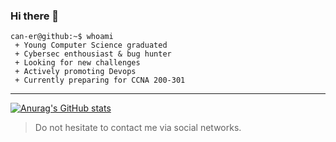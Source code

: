 ### Hi there 👋 

```
can-er@github:~$ whoami
 + Young Computer Science graduated
 + Cybersec enthousiast & bug hunter
 + Looking for new challenges
 + Actively promoting Devops
 + Currently preparing for CCNA 200-301
```
<!-- 
 - :mortar_board: Young Computer Science graduated
 - :computer: Cybersec enthousiast & bug hunter
 - :books: Looking for new challenges
 - :globe_with_meridians: Actively promoting Devops
 - :open_book: Currently preparing for CCNA 200-301
-->
-------------------------------------------------
[![Anurag's GitHub stats](https://github-readme-stats.vercel.app/api?username=can-er&show_icons=true&theme=chartreuse-dark)](https://github.com/anuraghazra/github-readme-stats)
> Do not hesitate to contact me via social networks.

<!--
**can-er/can-er** is a ✨ _special_ ✨ repository because its `README.md` (this file) appears on your GitHub profile.

Here are some ideas to get you started:

- 🔭 I’m currently working on ...
- 🌱 I’m currently learning ...
- 👯 I’m looking to collaborate on ...
- 🤔 I’m looking for help with ...
- 💬 Ask me about ...
- 📫 How to reach me: ...
- 😄 Pronouns: ...
- ⚡ Fun fact: ...
-->
